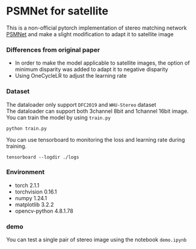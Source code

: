 # PSMNet for satellite
This is a non-official pytorch implementation of stereo matching network [PSMNet](https://arxiv.org/abs/1803.08669) and make a slight modification to adapt it to satellite image
### Differences from original paper
- In order to make the model applicable to satellite images, the option of minimum disparity was added to adapt it to negative disparity
- Using OneCycleLR to adjust the learning rate

### Dataset
The dataloader only support `DFC2019` and `WHU-Stereo` dataset<br />
The dataloader can support both 3channel 8bit and 1channel 16bit image. <br />
You can train the model by using `train.py`

```
python train.py
```
You can use tensorboard to monitoring the loss and learning rate during training.

```
tensorboard --logdir ./logs
```

### Environment
- torch                     2.1.1
- torchvision               0.16.1
- numpy                     1.24.1
- matplotlib                3.2.2
- opencv-python             4.8.1.78

### demo
You can test a single pair of stereo image using the notebook `demo.ipynb`